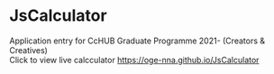 # JsCalculator
Application entry for CcHUB Graduate Programme 2021- (Creators & Creatives)
<br>Click to view live calcculator https://oge-nna.github.io/JsCalculator
